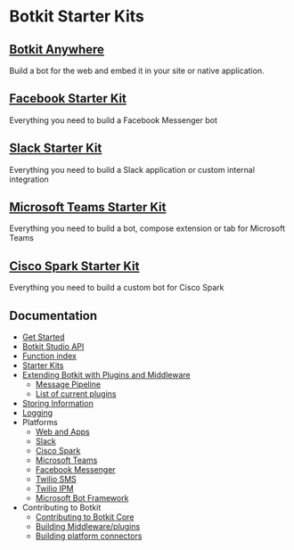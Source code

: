 # Botkit Starter Kits

## [Botkit Anywhere](https://github.com/howdyai/botkit-starter-web)

Build a bot for the web and embed it in your site or native application.

## [Facebook Starter Kit](https://github.com/howdyai/botkit-starter-facebook)

Everything you need to build a Facebook Messenger bot

## [Slack Starter Kit](https://github.com/howdyai/botkit-starter-slack)

Everything you need to build a Slack application or custom internal integration

## [Microsoft Teams Starter Kit](https://github.com/howdyai/botkit-starter-teams)

Everything you need to build a bot, compose extension or tab for Microsoft Teams

## [Cisco Spark Starter Kit](https://github.com/howdyai/botkit-starter-ciscospark)

Everything you need to build a custom bot for Cisco Spark

## Documentation

* [Get Started](readme.md)
* [Botkit Studio API](readme-studio.md)
* [Function index](readme.md#developing-with-botkit)
* [Starter Kits](readme-starterkits.md)
* [Extending Botkit with Plugins and Middleware](middleware.md)
  * [Message Pipeline](readme-pipeline.md)
  * [List of current plugins](readme-middlewares.md)
* [Storing Information](storage.md)
* [Logging](logging.md)
* Platforms
  * [Web and Apps](readme-web.md)
  * [Slack](readme-slack.md)
  * [Cisco Spark](readme-ciscospark.md)
  * [Microsoft Teams](readme-teams.md)
  * [Facebook Messenger](readme-facebook.md)
  * [Twilio SMS](readme-twiliosms.md)
  * [Twilio IPM](readme-twilioipm.md)
  * [Microsoft Bot Framework](readme-botframework.md)
* Contributing to Botkit
  * [Contributing to Botkit Core](../CONTRIBUTING.md)
  * [Building Middleware/plugins](howto/build_middleware.md)
  * [Building platform connectors](howto/build_connector.md)
